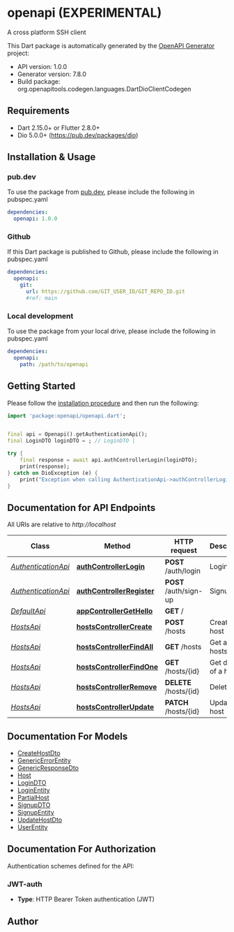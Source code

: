 # openapi (EXPERIMENTAL)
A cross platform SSH client

This Dart package is automatically generated by the [OpenAPI Generator](https://openapi-generator.tech) project:

- API version: 1.0.0
- Generator version: 7.8.0
- Build package: org.openapitools.codegen.languages.DartDioClientCodegen

## Requirements

* Dart 2.15.0+ or Flutter 2.8.0+
* Dio 5.0.0+ (https://pub.dev/packages/dio)

## Installation & Usage

### pub.dev
To use the package from [pub.dev](https://pub.dev), please include the following in pubspec.yaml
```yaml
dependencies:
  openapi: 1.0.0
```

### Github
If this Dart package is published to Github, please include the following in pubspec.yaml
```yaml
dependencies:
  openapi:
    git:
      url: https://github.com/GIT_USER_ID/GIT_REPO_ID.git
      #ref: main
```

### Local development
To use the package from your local drive, please include the following in pubspec.yaml
```yaml
dependencies:
  openapi:
    path: /path/to/openapi
```

## Getting Started

Please follow the [installation procedure](#installation--usage) and then run the following:

```dart
import 'package:openapi/openapi.dart';


final api = Openapi().getAuthenticationApi();
final LoginDTO loginDTO = ; // LoginDTO | 

try {
    final response = await api.authControllerLogin(loginDTO);
    print(response);
} catch on DioException (e) {
    print("Exception when calling AuthenticationApi->authControllerLogin: $e\n");
}

```

## Documentation for API Endpoints

All URIs are relative to *http://localhost*

Class | Method | HTTP request | Description
------------ | ------------- | ------------- | -------------
[*AuthenticationApi*](doc/AuthenticationApi.md) | [**authControllerLogin**](doc/AuthenticationApi.md#authcontrollerlogin) | **POST** /auth/login | Login
[*AuthenticationApi*](doc/AuthenticationApi.md) | [**authControllerRegister**](doc/AuthenticationApi.md#authcontrollerregister) | **POST** /auth/sign-up | Signup
[*DefaultApi*](doc/DefaultApi.md) | [**appControllerGetHello**](doc/DefaultApi.md#appcontrollergethello) | **GET** / | 
[*HostsApi*](doc/HostsApi.md) | [**hostsControllerCreate**](doc/HostsApi.md#hostscontrollercreate) | **POST** /hosts | Create new host
[*HostsApi*](doc/HostsApi.md) | [**hostsControllerFindAll**](doc/HostsApi.md#hostscontrollerfindall) | **GET** /hosts | Get all hosts
[*HostsApi*](doc/HostsApi.md) | [**hostsControllerFindOne**](doc/HostsApi.md#hostscontrollerfindone) | **GET** /hosts/{id} | Get details of a host
[*HostsApi*](doc/HostsApi.md) | [**hostsControllerRemove**](doc/HostsApi.md#hostscontrollerremove) | **DELETE** /hosts/{id} | Delete host
[*HostsApi*](doc/HostsApi.md) | [**hostsControllerUpdate**](doc/HostsApi.md#hostscontrollerupdate) | **PATCH** /hosts/{id} | Update host


## Documentation For Models

 - [CreateHostDto](doc/CreateHostDto.md)
 - [GenericErrorEntity](doc/GenericErrorEntity.md)
 - [GenericResponseDto](doc/GenericResponseDto.md)
 - [Host](doc/Host.md)
 - [LoginDTO](doc/LoginDTO.md)
 - [LoginEntity](doc/LoginEntity.md)
 - [PartialHost](doc/PartialHost.md)
 - [SignupDTO](doc/SignupDTO.md)
 - [SignupEntity](doc/SignupEntity.md)
 - [UpdateHostDto](doc/UpdateHostDto.md)
 - [UserEntity](doc/UserEntity.md)


## Documentation For Authorization


Authentication schemes defined for the API:
### JWT-auth

- **Type**: HTTP Bearer Token authentication (JWT)


## Author



